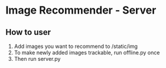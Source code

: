 # Image Recommender - Server

## How to user
1. Add images you want to recommend to /static/img
2. To make newly added images trackable, run offline.py once
3. Then run server.py